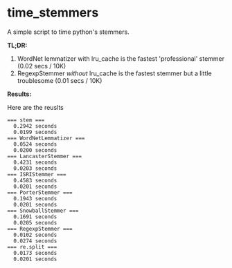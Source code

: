 time_stemmers
=============

A simple script to time python's stemmers.

**TL;DR:**

1. WordNet lemmatizer with lru_cache is the fastest 'professional' stemmer (0.02 secs / 10K)
2. RegexpStemmer *without* lru_cache is the fastest stemmer but a little troublesome (0.01 secs / 10K)

**Results:**

Here are the reuslts

```
=== stem ===
  0.2942 seconds
  0.0199 seconds
=== WordNetLemmatizer ===
  0.0524 seconds
  0.0200 seconds
=== LancasterStemmer ===
  0.4231 seconds
  0.0203 seconds
=== ISRIStemmer ===
  0.4583 seconds
  0.0201 seconds
=== PorterStemmer ===
  0.1943 seconds
  0.0201 seconds
=== SnowballStemmer ===
  0.1691 seconds
  0.0205 seconds
=== RegexpStemmer ===
  0.0102 seconds
  0.0274 seconds
=== re.split ===
  0.0173 seconds
  0.0201 seconds
```